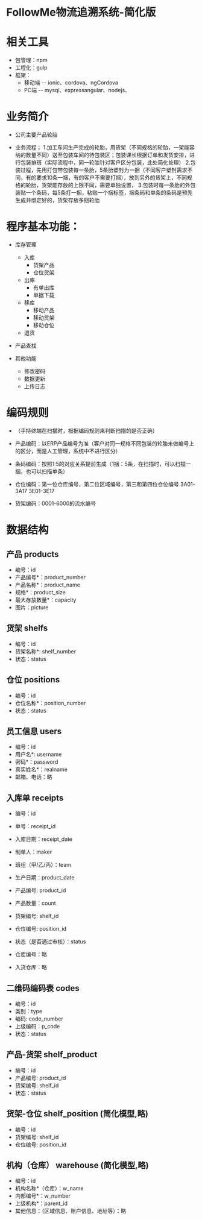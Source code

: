 # FollowMe物流追溯系统-简化版

# 相关工具

- 包管理：npm
- 工程化：gulp
- 框架：
  + 移动端 -- ionic、cordova、ngCordova
  + PC端   -- mysql、expressangular、nodejs、

# 业务简介

- 公司主要产品轮胎

- 业务流程；
	1.加工车间生产完成的轮胎，用货架（不同规格的轮胎，一架能容纳的数量不同）送至包装车间的待包装区；包装课长根据订单和发货安排，进行包装排班（实际流程中，同一轮胎针对客户区分包装，此处简化处理）
	2.包装过程，先用打包带包装每一条胎，5条胎塑封为一捆（不同客户塑封需求不同，有的要求10条一捆，有的客户不需要打捆），放到另外的货架上，不同规格的轮胎，货架能存放的上限不同，需要单独设置，
	3.包装时每一条胎的外包装贴一个条码，每5条打一捆，粘贴一个捆标签，捆条码和单条的条码是预先生成并绑定好的，货架存放多捆轮胎

# 程序基本功能：

  + 库存管理
    - 入库
      + 货架产品
      + 仓位货架
    - 出库
      + 有单出库
      + 单据下载
    - 移库
      + 移动产品
      + 移动货架
      + 移动仓位
    - 退货

  + 产品查找
    
  + 其他功能
    - 修改密码
    - 数据更新
    - 上传日志

# 编码规则

- （手持终端在扫描时，根据编码规则来判断扫描的是否正确）

- 产品编码：以ERP产品编号为准（客户对同一规格不同包装的轮胎未做编号上的区分，而是人工管理，系统中不进行区分）
- 条码编码：按照1:5的对应关系提前生成（1捆：5条，在扫描时，可以扫描一捆，也可以扫描单条）
- 仓位编码：第一位仓库编号，第二位区域编号，第三和第四位仓位编号 3A01-3A17 3E01-3E17
- 货架编码：0001-6000的流水编号

# 数据结构

## 产品 products
- 编号：id
- 产品编号*：product_number
- 产品名称*：product_name
- 规格*：product_size
- 最大存放数量*：capacity
- 图片：picture

## 货架 shelfs
- 编号：id
- 货架名称*: shelf_number
- 状态：status

## 仓位 positions
- 编号：id
- 仓位名称*：position_number
- 状态：status

## 员工信息 users
- 编号：id
- 用户名*: username
- 密码*：password
- 真实姓名*：realname
- 邮箱、电话：略

## 入库单 receipts
- 编号：id
- 单号：receipt_id
- 入库日期：receipt_date
- 制单人：maker
- 班组（甲/乙/丙）：team
- 生产日期：product_date
- 产品编号: product_id
- 产品数量：count
- 货架编号: shelf_id
- 仓位编号: position_id
- 状态（是否通过审核）：status

- 仓库编号：略
- 入货仓库：略

## 二维码编码表 codes
- 编号：id
- 类别：type
- 编码: code_number
- 上级编码：p_code
- 状态：status

## 产品-货架 shelf_product
- 编号：id
- 产品编号: product_id
- 货架编号: shelf_id
- 状态：status

## 货架-仓位 shelf_position (简化模型,略)
- 编号：id
- 货架编号: shelf_id
- 仓位编号: position_id

## 机构（仓库） warehouse (简化模型,略)
- 编号：id
- 机构名称*（仓库）：w_name
- 内部编号*：w_number
- 上级机构*：parent_id
- 其他信息：（区域信息、账户信息、地址等）：略